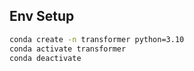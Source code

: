 ## Env Setup

```bash
conda create -n transformer python=3.10
conda activate transformer
conda deactivate
```